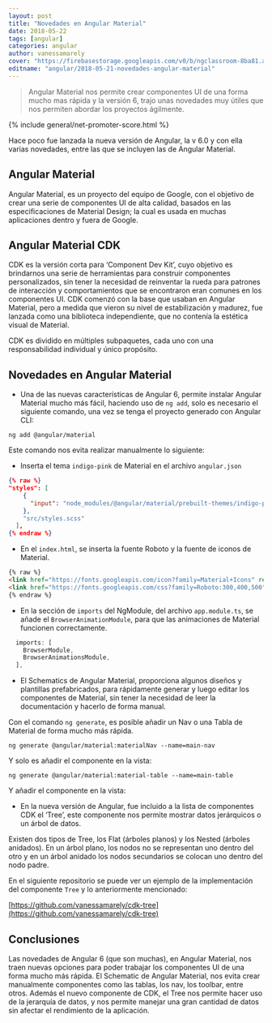 ```yaml
---
layout: post
title: "Novedades en Angular Material"
date: 2018-05-22
tags: [angular]
categories: angular
author: vanessamarely
cover: "https://firebasestorage.googleapis.com/v0/b/ngclassroom-8ba81.appspot.com/o/posts%2F2018-05-21-novedades-angular-material%2Fcover.png?alt=media&token=dbbac12e-c350-4b24-87cd-d4c94022b792"
editname: "angular/2018-05-21-novedades-angular-material"
---
```

> Angular Material nos permite crear componentes UI de una forma mucho mas rápida y la versión 6, trajo unas novedades muy útiles que nos permiten abordar los proyectos ágilmente.

<amp-img width="1024" height="512" layout="responsive" src="https://firebasestorage.googleapis.com/v0/b/ngclassroom-8ba81.appspot.com/o/posts%2F2018-05-21-novedades-angular-material%2Fcover.png?alt=media&token=dbbac12e-c350-4b24-87cd-d4c94022b792"></amp-img>
{% include general/net-promoter-score.html %}

Hace poco fue lanzada la nueva versión de Angular, la v 6.0 y con ella varias novedades, entre las que se incluyen las de Angular Material.

## Angular Material

Angular Material, es un proyecto del equipo de Google, con el objetivo de crear una serie de componentes UI de alta calidad, basados en las especificaciones de Material Design; la cual es usada en muchas aplicaciones dentro y fuera de Google.

## Angular Material CDK

CDK es la versión corta para ‘Component Dev Kit’, cuyo objetivo es brindarnos una serie de herramientas para construir componentes personalizados, sin tener la necesidad de reinventar la rueda para patrones de interacción y  comportamientos que se encontraron eran comunes en los componentes UI. CDK comenzó con la base que usaban en Angular Material, pero a medida que vieron su nivel de estabilización y madurez, fue lanzada como una biblioteca independiente, que no contenía la estética visual de Material.

CDK es dividido en múltiples subpaquetes, cada uno con una responsabilidad individual y único propósito.

## Novedades en Angular Material

- Una de las nuevas características de Angular 6, permite  instalar Angular Material mucho más fácil, haciendo uso de `ng add`, solo es necesario el siguiente comando, una vez se tenga el proyecto generado con Angular CLI:

```
ng add @angular/material
```

Este comando nos evita realizar manualmente lo siguiente:

* Inserta el tema `indigo-pink` de Material en el archivo `angular.json`


```json
{% raw %}
"styles": [
    {
      "input": "node_modules/@angular/material/prebuilt-themes/indigo-pink.css"
    },
    "src/styles.scss"
  ],
{% endraw %}
```

* En el `index.html`, se inserta la fuente Roboto y la fuente de iconos de Material.

```html
{% raw %}
<link href="https://fonts.googleapis.com/icon?family=Material+Icons" rel="stylesheet">
<link href="https://fonts.googleapis.com/css?family=Roboto:300,400,500" rel="stylesheet">
{% endraw %}
```

* En la sección de `imports` del NgModule, del archivo `app.module.ts`, se añade el `BrowserAnimationModule`, para que las animaciones de Material funcionen correctamente. 

```ts
  imports: [
    BrowserModule,
    BrowserAnimationsModule,
  ],
```

* El Schematics de Angular Material, proporciona algunos diseños y plantillas prefabricados, para rápidamente generar y luego editar los  componentes de Material, sin tener la necesidad de leer la documentación y hacerlo de forma manual. 

Con el comando `ng generate`, es posible añadir un Nav o una Tabla de Material de forma mucho más rápida.

```
ng generate @angular/material:materialNav --name=main-nav
```
Y solo es añadir el componente en la vista: <main-nav></main-nav>

```
ng generate @angular/material:material-table --name=main-table
```

Y añadir el componente en la vista: <main-table></main-table>


- En la nueva versión de Angular, fue incluido a la lista de componentes CDK el ‘Tree’, este componente nos permite mostrar datos jerárquicos o un árbol de datos.

Existen dos tipos de Tree, los Flat (árboles planos) y los Nested (árboles anidados). En un árbol plano, los nodos no se representan uno dentro del otro y en un árbol anidado los nodos secundarios se colocan uno dentro del nodo padre.

En el siguiente repositorio se puede ver un ejemplo de la implementación del componente `Tree` y lo anteriormente mencionado:

[https://github.com/vanessamarely/cdk-tree](https://github.com/vanessamarely/cdk-tree)

## Conclusiones

Las novedades de Angular 6 (que son muchas), en Angular Material, nos traen nuevas opciones para poder trabajar los componentes UI de una forma mucho más rápida. El Schematic de Angular Material, nos evita crear manualmente componentes como las tablas, los nav, los toolbar, entre otros. Además el nuevo componente de CDK, el  Tree nos permite hacer uso de la jerarquía de datos, y nos permite manejar una gran cantidad de  datos sin afectar el rendimiento de la aplicación. 

